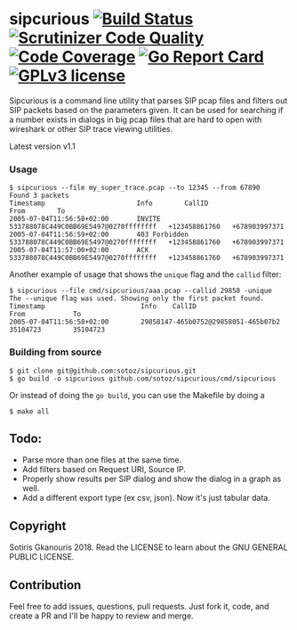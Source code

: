 # sipcurious [![Build Status](https://travis-ci.org/sotoz/sipcurious.svg?branch=master)](https://travis-ci.org/sotoz/sipcurious) [![Scrutinizer Code Quality](https://scrutinizer-ci.com/g/sotoz/sipcurious/badges/quality-score.png?b=master)](https://scrutinizer-ci.com/g/sotoz/sipcurious/?branch=master) [![Code Coverage](https://scrutinizer-ci.com/g/sotoz/sipcurious/badges/coverage.png?b=master)](https://scrutinizer-ci.com/g/sotoz/sipcurious/?branch=master) [![Go Report Card](https://goreportcard.com/badge/github.com/sotoz/sipcurious)](https://goreportcard.com/report/github.com/sotoz/sipcurious) [![GPLv3 license](https://img.shields.io/badge/License-GPLv3-blue.svg)](http://perso.crans.org/besson/LICENSE.html)

Sipcurious is a command line utility that parses SIP pcap files and filters out SIP packets based on the parameters given.
It can be used for searching if a number exists in dialogs in big pcap files that are hard to open with wireshark or other SIP trace viewing utilities.

Latest version v1.1

### Usage
```
$ sipcurious --file my_super_trace.pcap --to 12345 --from 67890
Found 3 packets
Timestamp                       Info		CallID					From		To
2005-07-04T11:56:58+02:00       INVITE		533788078C449C0BB69E5497@0270ffffffff	+123458861760	+678903997371
2005-07-04T11:56:59+02:00       403 Forbidden	533788078C449C0BB69E5497@0270ffffffff	+123458861760	+678903997371
2005-07-04T11:57:00+02:00       ACK		533788078C449C0BB69E5497@0270ffffffff	+123458861760	+678903997371
```

Another example of usage that shows the `unique` flag and the `callid` filter:
```
$ sipcurious --file cmd/sipcurious/aaa.pcap --callid 29858 -unique
The --unique flag was used. Showing only the first packet found.
Timestamp                        Info    CallID                                  From            To
2005-07-04T11:56:58+02:00        29858147-465b0752@29858051-465b07b2     35104723        35104723
```

### Building from source
```
$ git clone git@github.com:sotoz/sipcurious.git
$ go build -o sipcurious github.com/sotoz/sipcurious/cmd/sipcurious
```
Or instead of doing the `go build`, you can use the Makefile by doing a
```
$ make all
```
## Todo:
- Parse more than one files at the same time.
- Add filters based on Request URI, Source IP.
- Properly show results per SIP dialog and show the dialog in a graph as well.
- Add a different export type (ex csv, json). Now it's just tabular data.

## Copyright
Sotiris Gkanouris 2018. Read the LICENSE to learn about the GNU GENERAL PUBLIC LICENSE.

## Contribution
Feel free to add issues, questions, pull requests. Just fork it, code, and create a PR and I'll be happy to review and merge.
